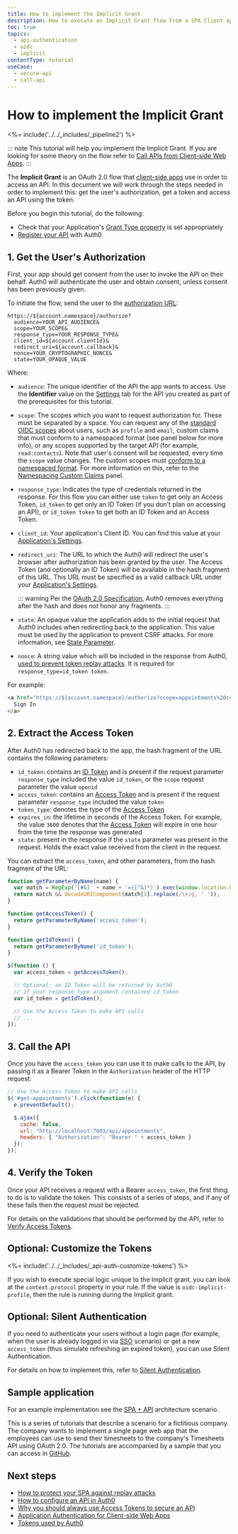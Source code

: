 ```yaml
---
title: How to implement the Implicit Grant
description: How to execute an Implicit Grant flow from a SPA Client application.
toc: true
topics:
  - api-authentication
  - oidc
  - implicit
contentType: tutorial
useCase:
  - secure-api
  - call-api
---
```

# How to implement the Implicit Grant

<%= include('../../_includes/_pipeline2') %>

::: note
This tutorial will help you implement the Implicit Grant. If you are looking for some theory on the flow refer to [Call APIs from Client-side Web Apps](/api-auth/grant/implicit).
:::

The __Implicit Grant__ is an OAuth 2.0 flow that [client-side apps](/quickstart/spa) use in order to access an API. In this document we will work through the steps needed in order to implement this: get the user's authorization, get a token and access an API using the token.

Before you begin this tutorial, do the following:

* Check that your Application's [Grant Type property](/applications/application-grant-types) is set appropriately
* [Register your API](/apis#how-to-configure-an-api-in-auth0) with Auth0

## 1. Get the User's Authorization

First, your app should get consent from the user to invoke the API on their behalf. Auth0 will authenticate the user and obtain consent, unless consent has been previously given.

To initiate the flow, send the user to the [authorization URL](/api/authentication#implicit):

```text
https://${account.namespace}/authorize?
  audience=YOUR_API_AUDIENCE&
  scope=YOUR_SCOPE&
  response_type=YOUR_RESPONSE_TYPE&
  client_id=${account.clientId}&
  redirect_uri=${account.callback}&
  nonce=YOUR_CRYPTOGRAPHIC_NONCE&
  state=YOUR_OPAQUE_VALUE
```

Where:

* `audience`: The unique identifier of the API the app wants to access. Use the **Identifier** value on the [Settings](${manage_url}/#/apis) tab for the API you created as part of the prerequisites for this tutorial.

* `scope`: The scopes which you want to request authorization for. These must be separated by a space. You can request any of the [standard OIDC scopes](https://openid.net/specs/openid-connect-core-1_0.html#StandardClaims) about users, such as `profile` and `email`, custom claims that must conform to a namespaced format (see panel below for more info), or any scopes supported by the target API (for example, `read:contacts`). Note that user's consent will be requested, every time the `scope` value changes. The custom scopes must [conform to a namespaced format](/api-auth/tutorials/adoption/scope-custom-claims). For more information on this, refer to the [Namespacing Custom Claims](#optional-customize-the-tokens) panel.

* `response_type`: Indicates the type of credentials returned in the response. For this flow you can either use `token` to get only an Access Token, `id_token` to get only an ID Token (if you don't plan on accessing an API), or `id_token token` to get both an ID Token and an Access Token.

* `client_id`: Your application's Client ID. You can find this value at your [Application's Settings](${manage_url}/#/applications/${account.clientId}/settings).

* `redirect_uri`: The URL to which the Auth0 will redirect the user's browser after authorization has been granted by the user. The Access Token (and optionally an ID Token) will be available in the hash fragment of this URL. This URL must be specified as a valid callback URL under your [Application's Settings](${manage_url}/#/applications/${account.clientId}/settings).

  ::: warning
  Per the [OAuth 2.0 Specification](https://tools.ietf.org/html/rfc6749#section-3.1.2), Auth0 removes everything after the hash and does *not* honor any fragments.
  :::

* `state`: An opaque value the application adds to the initial request that Auth0 includes when redirecting back to the application. This value must be used by the application to prevent CSRF attacks. For more information, see [State Parameter](/protocols/oauth-state).

* `nonce`: A string value which will be included in the response from Auth0, [used to prevent token replay attacks](/api-auth/tutorials/nonce). It is required for `response_type=id_token token`.

For example:

```html
<a href="https://${account.namespace}/authorize?scope=appointments%20contacts&audience=appointments:api&response_type=id_token%20token&client_id=${account.clientId}&redirect_uri=${account.callback}&nonce=12345789">
  Sign In
</a>
```

## 2. Extract the Access Token

After Auth0 has redirected back to the app, the hash fragment of the URL contains the following parameters:
- `id_token`: contains an [ID Token](/tokens/id-token) and is present if the request parameter `response_type` included the value `id_token`, or the `scope` request parameter the value `openid`
- `access_token`: contains an [Access Token](/tokens/overview-access-tokens) and is present if the request parameter `response_type` included the value `token`
- `token_type`: denotes the type of the [Access Token](/tokens/overview-access-tokens)
- `expires_in`: the lifetime in seconds of the Access Token. For example, the value `3600` denotes that the [Access Token](/tokens/overview-access-tokens) will expire in one hour from the time the response was generated
- `state`: present in the response if the `state` parameter was present in the request. Holds the exact value received from the client in the request.

You can extract the `access_token`, and other parameters, from the hash fragment of the URL:

```js
function getParameterByName(name) {
  var match = RegExp('[#&]' + name + '=([^&]*)').exec(window.location.hash);
  return match && decodeURIComponent(match[1].replace(/\+/g, ' '));
}

function getAccessToken() {
  return getParameterByName('access_token');
}

function getIdToken() {
  return getParameterByName('id_token');
}

$(function () {
  var access_token = getAccessToken();

  // Optional: an ID Token will be returned by Auth0
  // if your response_type argument contained id_token
  var id_token = getIdToken();

  // Use the Access Token to make API calls
  // ...
});
```

## 3. Call the API

Once you have the `access_token` you can use it to make calls to the API, by passing it as a Bearer Token in the `Authorization` header of the HTTP request:

``` js
// Use the Access Token to make API calls
$('#get-appointments').click(function(e) {
  e.preventDefault();

  $.ajax({
    cache: false,
    url: "http://localhost:7001/api/appointments",
    headers: { "Authorization": "Bearer " + access_token }
  });
});
```

## 4. Verify the Token

Once your API receives a request with a Bearer `access_token`, the first thing to do is to validate the token. This consists of a series of steps, and if any of these fails then the request _must_ be rejected.

For details on the validations that should be performed by the API, refer to [Verify Access Tokens](/api-auth/tutorials/verify-access-token).

## Optional: Customize the Tokens

<%= include('../../_includes/_api-auth-customize-tokens') %>

If you wish to execute special logic unique to the Implicit grant, you can look at the `context.protocol` property in your rule. If the value is `oidc-implicit-profile`, then the rule is running during the Implicit grant.

## Optional: Silent Authentication

If you need to authenticate your users without a login page (for example, when the user is already logged in via [SSO](/sso) scenario) or get a new `access_token` (thus simulate refreshing an expired token), you can use Silent Authentication.

For details on how to implement this, refer to [Silent Authentication](/api-auth/tutorials/silent-authentication).

## Sample application

For an example implementation see the [SPA + API](/architecture-scenarios/application/spa-api) architecture scenario.

This is a series of tutorials that describe a scenario for a fictitious company. The company wants to implement a single page web app that the employees can use to send their timesheets to the company's Timesheets API using OAuth 2.0. The tutorials are accompanied by a sample that you can access in [GitHub](https://github.com/auth0-samples/auth0-pnp-exampleco-timesheets).

## Next steps

- [How to protect your SPA against replay attacks](/api-auth/tutorials/nonce)
- [How to configure an API in Auth0](/apis)
- [Why you should always use Access Tokens to secure an API](/api-auth/why-use-access-tokens-to-secure-apis)
- [Application Authentication for Client-side Web Apps](/application-auth/client-side-web)
- [Tokens used by Auth0](/tokens)
